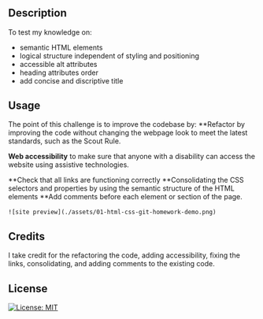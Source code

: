 # <Your-Project-Title>

## Description

To test my knowledge on:
 
- semantic HTML elements
- logical structure independent of styling and positioning
- accessible alt attributes
- heading attributes order
- add concise and discriptive title


## Usage

The point of this challenge is to improve the codebase by:
 **Refactor by improving the code without changing the webpage look to meet the latest standards, such as the Scout Rule.  

 **Web accessibility** to make sure that anyone with a disability can access the website using assistive technologies.

 **Check that all links are functioning correctly
 **Consolidating the CSS selectors and properties by using the semantic structure of the HTML elements
 **Add comments before each element or section of the page.


    ![site preview](./assets/01-html-css-git-homework-demo.png)

## Credits

I take credit for the refactoring the code, adding accessibility, fixing the links, consolidating, and adding comments to the existing code.

## License

  [![License: MIT](https://img.shields.io/badge/License-MIT-yellow.svg)](https://opensource.org/licenses/MIT)

